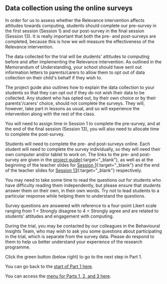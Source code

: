 ## Data collection using the online surveys

In order for us to assess whether the Relevance intervention affects attitudes towards computing, students should complete our pre-survey in the first session (Session 1) and our post-survey in the final session (Session 13). It is really important that both the pre- and post-surveys are completed, because this is how we will measure the effectiveness of the Relevance intervention.

The data collected for the trial will be students' attitudes to computing before and after implementing the Relevance intervention. As outlined in the Memorandum of Understanding, your school should have sent out information letters to parents/carers to allow them to opt out of data collection on their child's behalf if they wish to.

The project guide also outlines how to explain the data collection to your students so that they can opt out if they do not wish their data to be collected. Any student who has opted out, by their own choice or by their parents'/carers' choice, should not complete the surveys. They will, however, take part in lessons as usual, and so will experience the intervention along with the rest of the class.

You will need to assign time in Session 1 to complete the pre-survey, and at the end of the final session (Session 13), you will also need to allocate time to complete the post-survey.
 
Students will need to complete the pre- and post-surveys online. Each student will need to complete the survey individually, so they will need their own computer and/or tablet to work on. The links to the pre- and post-survey are given in the [project guide](https://docs.google.com/document/d/1by0Blwi9Iq2iXvPBdKwuz5ZYqmGdZdb-FR8y5bJGH64){:target="_blank"}, as well as at the beginning of the teacher slides for [Session 1](https://docs.google.com/presentation/d/144Uc-9llYy4LVkKkD0AYTn5ZLM_vWLcPhGiIbuctNXs){:target="_blank"} and the end of the teacher slides for [Session 13](https://docs.google.com/presentation/d/1aowvd6Kt5Togyv1dRLpGjtw1U7ICLNXX_jnPHco2mBc){:target="_blank"} respectively.

You may need to take some time to read the questions out for students who have difficulty reading them independently, but please ensure that students answer them on their own, in their own words. Try not to lead students to a particular response while helping them to understand the questions.

Survey questions are answered with reference to a four-point Likert scale ranging from 1 = Strongly disagree to 4 = Strongly agree and are related to students' attitudes and engagement with computing.

During the trial, you may be contacted by our colleagues in the Behavioural Insights Team, who may wish to ask you some questions about participating in the trial, which is separate from the survey data. Please do respond to them to help us better understand your experience of the research programme.

Click the green button (below right) to go to the next step in Part 1.

You can go back to the [start of Part 1 here](https://projects.raspberrypi.org/en/projects/Year8-RelevanceTraining-Part1-GBICi4).

You can access the [menu for Parts 1, 2, and 3 here](https://projects.raspberrypi.org/en/pathways/year8-relevancetraining-gbici4).

